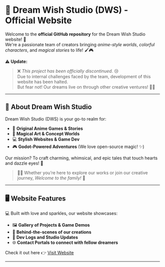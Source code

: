 # 🌟 Dream Wish Studio (DWS) - Official Website

Welcome to the **official GitHub repository** for the Dream Wish Studio website! 💫  
We're a passionate team of creators bringing *anime-style worlds*, *colorful characters*, and *magical stories* to life! 🖌️🎮

⚠️ **Update:**  
> ❌ *This project has been officially discontinued.* 😢  
Due to internal challenges faced by the team, development of this website has been halted.  
But fear not! Our dreams live on through other creative ventures! 🌠🦋

---

## 🌸 About Dream Wish Studio

Dream Wish Studio (DWS) is your go-to realm for:

- 🌠 **Original Anime Games & Stories**
- 🎨 **Magical Art & Concept Worlds**
- 💻 **Stylish Websites & Game Dev**
- 🎮 **Godot-Powered Adventures** (We love open-source magic! ✨)

Our mission? To craft charming, whimsical, and epic tales that touch hearts and dazzle eyes! 💖

> 🧚‍♀️ Whether you’re here to explore our works or join our creative journey, *Welcome to the family!* 🎀

---

## 🖥️ Website Features

💻 Built with love and sparkles, our website showcases:

- 🖼️ **Gallery of Projects & Game Demos**
- 📜 **Behind-the-scenes of our creations**
- 🧪 **Dev Logs and Studio Updates**
- 🌐 **Contact Portals to connect with fellow dreamers**

Check it out here 👉 [Visit Website](https://dreamwishstudio.netlify.app/inde.html)

---


